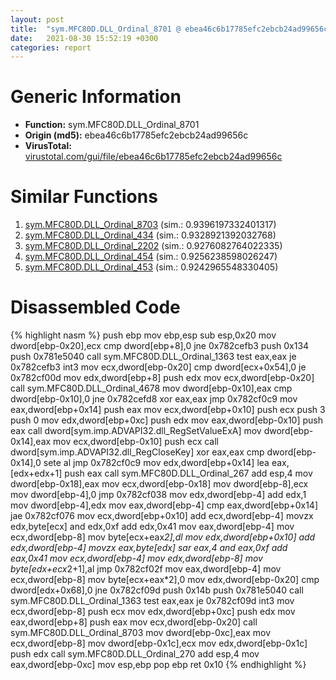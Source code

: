 ```yaml
---
layout: post
title:  "sym.MFC80D.DLL_Ordinal_8701 @ ebea46c6b17785efc2ebcb24ad99656c"
date:   2021-08-30 15:52:19 +0300
categories: report
---
```


# Generic Information
- **Function:** sym.MFC80D.DLL\_Ordinal\_8701
- **Origin (md5):** ebea46c6b17785efc2ebcb24ad99656c
- **VirusTotal:** [virustotal.com/gui/file/ebea46c6b17785efc2ebcb24ad99656c][virustotal_ref]



# Similar Functions

1. [sym.MFC80D.DLL\_Ordinal\_8703][similar_1_ref] (sim.: 0.9396197332401317)
2. [sym.MFC80D.DLL\_Ordinal\_434][similar_2_ref] (sim.: 0.9328921392032768)
3. [sym.MFC80D.DLL\_Ordinal\_2202][similar_3_ref] (sim.: 0.9276082764022335)
4. [sym.MFC80D.DLL\_Ordinal\_454][similar_4_ref] (sim.: 0.9256238598026247)
5. [sym.MFC80D.DLL\_Ordinal\_453][similar_5_ref] (sim.: 0.9242965548330405)


# Disassembled Code

{% highlight nasm %}
push ebp
mov ebp,esp
sub esp,0x20
mov dword[ebp-0x20],ecx
cmp dword[ebp+8],0
jne 0x782cefb3
push 0x134
push 0x781e5040
call sym.MFC80D.DLL_Ordinal_1363
test eax,eax
je 0x782cefb3
int3 
mov ecx,dword[ebp-0x20]
cmp dword[ecx+0x54],0
je 0x782cf00d
mov edx,dword[ebp+8]
push edx
mov ecx,dword[ebp-0x20]
call sym.MFC80D.DLL_Ordinal_4678
mov dword[ebp-0x10],eax
cmp dword[ebp-0x10],0
jne 0x782cefd8
xor eax,eax
jmp 0x782cf0c9
mov eax,dword[ebp+0x14]
push eax
mov ecx,dword[ebp+0x10]
push ecx
push 3
push 0
mov edx,dword[ebp+0xc]
push edx
mov eax,dword[ebp-0x10]
push eax
call dword[sym.imp.ADVAPI32.dll_RegSetValueExA]
mov dword[ebp-0x14],eax
mov ecx,dword[ebp-0x10]
push ecx
call dword[sym.imp.ADVAPI32.dll_RegCloseKey]
xor eax,eax
cmp dword[ebp-0x14],0
sete al
jmp 0x782cf0c9
mov edx,dword[ebp+0x14]
lea eax,[edx+edx+1]
push eax
call sym.MFC80D.DLL_Ordinal_267
add esp,4
mov dword[ebp-0x18],eax
mov ecx,dword[ebp-0x18]
mov dword[ebp-8],ecx
mov dword[ebp-4],0
jmp 0x782cf038
mov edx,dword[ebp-4]
add edx,1
mov dword[ebp-4],edx
mov eax,dword[ebp-4]
cmp eax,dword[ebp+0x14]
jae 0x782cf076
mov ecx,dword[ebp+0x10]
add ecx,dword[ebp-4]
movzx edx,byte[ecx]
and edx,0xf
add edx,0x41
mov eax,dword[ebp-4]
mov ecx,dword[ebp-8]
mov byte[ecx+eax*2],dl
mov edx,dword[ebp+0x10]
add edx,dword[ebp-4]
movzx eax,byte[edx]
sar eax,4
and eax,0xf
add eax,0x41
mov ecx,dword[ebp-4]
mov edx,dword[ebp-8]
mov byte[edx+ecx*2+1],al
jmp 0x782cf02f
mov eax,dword[ebp-4]
mov ecx,dword[ebp-8]
mov byte[ecx+eax*2],0
mov edx,dword[ebp-0x20]
cmp dword[edx+0x68],0
jne 0x782cf09d
push 0x14b
push 0x781e5040
call sym.MFC80D.DLL_Ordinal_1363
test eax,eax
je 0x782cf09d
int3 
mov ecx,dword[ebp-8]
push ecx
mov edx,dword[ebp+0xc]
push edx
mov eax,dword[ebp+8]
push eax
mov ecx,dword[ebp-0x20]
call sym.MFC80D.DLL_Ordinal_8703
mov dword[ebp-0xc],eax
mov ecx,dword[ebp-8]
mov dword[ebp-0x1c],ecx
mov edx,dword[ebp-0x1c]
push edx
call sym.MFC80D.DLL_Ordinal_270
add esp,4
mov eax,dword[ebp-0xc]
mov esp,ebp
pop ebp
ret 0x10
{% endhighlight %}


[similar_1_ref]: /report/sym.MFC80D.DLL_Ordinal_8703@ebea46c6b17785efc2ebcb24ad99656c
[similar_2_ref]: /report/sym.MFC80D.DLL_Ordinal_434@ebea46c6b17785efc2ebcb24ad99656c
[similar_3_ref]: /report/sym.MFC80D.DLL_Ordinal_2202@ebea46c6b17785efc2ebcb24ad99656c
[similar_4_ref]: /report/sym.MFC80D.DLL_Ordinal_454@ebea46c6b17785efc2ebcb24ad99656c
[similar_5_ref]: /report/sym.MFC80D.DLL_Ordinal_453@ebea46c6b17785efc2ebcb24ad99656c
[virustotal_ref]: https://www.virustotal.com/gui/file/ebea46c6b17785efc2ebcb24ad99656c